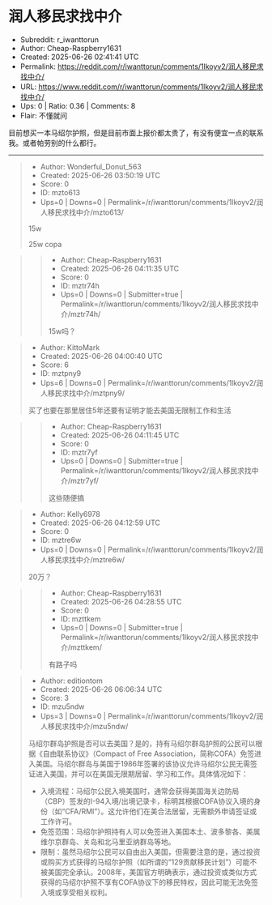 # 润人移民求找中介

- Subreddit: r_iwanttorun
- Author: Cheap-Raspberry1631
- Created: 2025-06-26 02:41:41 UTC
- Permalink: https://reddit.com/r/iwanttorun/comments/1lkoyv2/润人移民求找中介/
- URL: https://www.reddit.com/r/iwanttorun/comments/1lkoyv2/润人移民求找中介/
- Ups: 0 | Ratio: 0.36 | Comments: 8
- Flair: 不懂就问


目前想买一本马绍尔护照，但是目前市面上报价都太贵了，有没有便宜一点的联系我。或者帕劳别的什么都行。


---

> - Author: Wonderful_Donut_563
> - Created: 2025-06-26 03:50:19 UTC
> - Score: 0
> - ID: mzto613
> - Ups=0 | Downs=0 | Permalink=/r/iwanttorun/comments/1lkoyv2/润人移民求找中介/mzto613/
>
> 15w
> 
> 25w copa

>> - Author: Cheap-Raspberry1631
>> - Created: 2025-06-26 04:11:35 UTC
>> - Score: 0
>> - ID: mztr74h
>> - Ups=0 | Downs=0 | Submitter=true | Permalink=/r/iwanttorun/comments/1lkoyv2/润人移民求找中介/mztr74h/
>>
>> 15w吗？

> - Author: KittoMark
> - Created: 2025-06-26 04:00:40 UTC
> - Score: 6
> - ID: mztpny9
> - Ups=6 | Downs=0 | Permalink=/r/iwanttorun/comments/1lkoyv2/润人移民求找中介/mztpny9/
>
> 买了也要在那里居住5年还要有证明才能去美国无限制工作和生活

>> - Author: Cheap-Raspberry1631
>> - Created: 2025-06-26 04:11:45 UTC
>> - Score: 0
>> - ID: mztr7yf
>> - Ups=0 | Downs=0 | Submitter=true | Permalink=/r/iwanttorun/comments/1lkoyv2/润人移民求找中介/mztr7yf/
>>
>> 这些随便搞

> - Author: Kelly6978
> - Created: 2025-06-26 04:12:59 UTC
> - Score: 0
> - ID: mztre6w
> - Ups=0 | Downs=0 | Permalink=/r/iwanttorun/comments/1lkoyv2/润人移民求找中介/mztre6w/
>
> 20万？

>> - Author: Cheap-Raspberry1631
>> - Created: 2025-06-26 04:28:55 UTC
>> - Score: 0
>> - ID: mzttkem
>> - Ups=0 | Downs=0 | Submitter=true | Permalink=/r/iwanttorun/comments/1lkoyv2/润人移民求找中介/mzttkem/
>>
>> 有路子吗

> - Author: editiontom
> - Created: 2025-06-26 06:06:34 UTC
> - Score: 3
> - ID: mzu5ndw
> - Ups=3 | Downs=0 | Permalink=/r/iwanttorun/comments/1lkoyv2/润人移民求找中介/mzu5ndw/
>
> 马绍尔群岛护照是否可以去美国？是的，持有马绍尔群岛护照的公民可以根据《自由联系协议》（Compact of Free Association，简称COFA）免签进入美国。马绍尔群岛与美国于1986年签署的该协议允许马绍尔公民无需签证进入美国，并可以在美国无限期居留、学习和工作。具体情况如下：
> 
> * 入境流程：马绍尔公民入境美国时，通常会获得美国海关边防局（CBP）签发的I-94入境/出境记录卡，标明其根据COFA协议入境的身份（如“CFA/RMI”）。这允许他们在美合法居留，无需额外申请签证或工作许可。
> * 免签范围：马绍尔护照持有人可以免签进入美国本土、波多黎各、美属维尔京群岛、关岛和北马里亚纳群岛等地。
> * 限制：虽然马绍尔公民可以自由出入美国，但需要注意的是，通过投资或购买方式获得的马绍尔护照（如所谓的“129贡献移民计划”）可能不被美国完全承认。2008年，美国官方明确表示，通过投资或类似方式获得的马绍尔护照不享有COFA协议下的移民特权，因此可能无法免签入境或享受相关权利。
